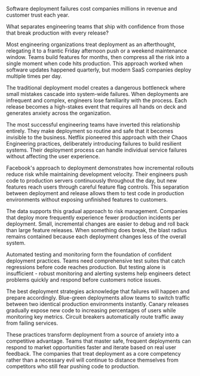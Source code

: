 Software deployment failures cost companies millions in revenue and customer trust each year.

What separates engineering teams that ship with confidence from those that break production with every release?

Most engineering organizations treat deployment as an afterthought, relegating it to a frantic Friday afternoon push or a weekend maintenance window. Teams build features for months, then compress all the risk into a single moment when code hits production. This approach worked when software updates happened quarterly, but modern SaaS companies deploy multiple times per day.

The traditional deployment model creates a dangerous bottleneck where small mistakes cascade into system-wide failures. When deployments are infrequent and complex, engineers lose familiarity with the process. Each release becomes a high-stakes event that requires all hands on deck and generates anxiety across the organization.

The most successful engineering teams have inverted this relationship entirely. They make deployment so routine and safe that it becomes invisible to the business. Netflix pioneered this approach with their Chaos Engineering practices, deliberately introducing failures to build resilient systems. Their deployment process can handle individual service failures without affecting the user experience.

Facebook's approach to deployment demonstrates how incremental rollouts reduce risk while maintaining development velocity. Their engineers push code to production servers continuously throughout the day, but new features reach users through careful feature flag controls. This separation between deployment and release allows them to test code in production environments without exposing unfinished features to customers.

The data supports this gradual approach to risk management. Companies that deploy more frequently experience fewer production incidents per deployment. Small, incremental changes are easier to debug and roll back than large feature releases. When something does break, the blast radius remains contained because each deployment changes less of the overall system.

Automated testing and monitoring form the foundation of confident deployment practices. Teams need comprehensive test suites that catch regressions before code reaches production. But testing alone is insufficient - robust monitoring and alerting systems help engineers detect problems quickly and respond before customers notice issues.

The best deployment strategies acknowledge that failures will happen and prepare accordingly. Blue-green deployments allow teams to switch traffic between two identical production environments instantly. Canary releases gradually expose new code to increasing percentages of users while monitoring key metrics. Circuit breakers automatically route traffic away from failing services.

These practices transform deployment from a source of anxiety into a competitive advantage. Teams that master safe, frequent deployments can respond to market opportunities faster and iterate based on real user feedback. The companies that treat deployment as a core competency rather than a necessary evil will continue to distance themselves from competitors who still fear pushing code to production.
